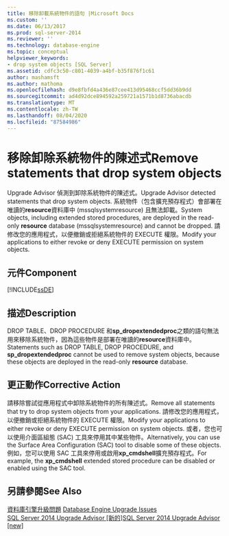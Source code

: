 ```yaml
---
title: 移除卸載系統物件的語句 |Microsoft Docs
ms.custom: ''
ms.date: 06/13/2017
ms.prod: sql-server-2014
ms.reviewer: ''
ms.technology: database-engine
ms.topic: conceptual
helpviewer_keywords:
- drop system objects [SQL Server]
ms.assetid: cdfc3c50-c801-4039-a4bf-b35f876f1c61
author: mashamsft
ms.author: mathoma
ms.openlocfilehash: d9e8fbfd4a436e87cee413d95468ccf5dd36b9dd
ms.sourcegitcommit: ad4d92dce894592a259721a1571b1d8736abacdb
ms.translationtype: MT
ms.contentlocale: zh-TW
ms.lasthandoff: 08/04/2020
ms.locfileid: "87584986"
---
```

# <a name="remove-statements-that-drop-system-objects"></a><span data-ttu-id="3f940-102">移除卸除系統物件的陳述式</span><span class="sxs-lookup"><span data-stu-id="3f940-102">Remove statements that drop system objects</span></span>
  <span data-ttu-id="3f940-103">Upgrade Advisor 偵測到卸除系統物件的陳述式。</span><span class="sxs-lookup"><span data-stu-id="3f940-103">Upgrade Advisor detected statements that drop system objects.</span></span> <span data-ttu-id="3f940-104">系統物件（包含擴充預存程式）會部署在唯讀的**resource**資料庫中 (mssqlsystemresource) 且無法卸載。</span><span class="sxs-lookup"><span data-stu-id="3f940-104">System objects, including extended stored procedures, are deployed in the read-only **resource** database (mssqlsystemresource) and cannot be dropped.</span></span> <span data-ttu-id="3f940-105">請修改您的應用程式，以便撤銷或拒絕系統物件的 EXECUTE 權限。</span><span class="sxs-lookup"><span data-stu-id="3f940-105">Modify your applications to either revoke or deny EXECUTE permission on system objects.</span></span>  
  
## <a name="component"></a><span data-ttu-id="3f940-106">元件</span><span class="sxs-lookup"><span data-stu-id="3f940-106">Component</span></span>  
 [!INCLUDE[ssDE](../../includes/ssde-md.md)]  
  
## <a name="description"></a><span data-ttu-id="3f940-107">描述</span><span class="sxs-lookup"><span data-stu-id="3f940-107">Description</span></span>  
 <span data-ttu-id="3f940-108">DROP TABLE、DROP PROCEDURE 和**sp_dropextendedproc**之類的語句無法用來移除系統物件，因為這些物件是部署在唯讀的**resource**資料庫中。</span><span class="sxs-lookup"><span data-stu-id="3f940-108">Statements such as DROP TABLE, DROP PROCEDURE, and **sp_dropextendedproc** cannot be used to remove system objects, because these objects are deployed in the read-only **resource** database.</span></span>  
  
## <a name="corrective-action"></a><span data-ttu-id="3f940-109">更正動作</span><span class="sxs-lookup"><span data-stu-id="3f940-109">Corrective Action</span></span>  
 <span data-ttu-id="3f940-110">請移除嘗試從應用程式中卸除系統物件的所有陳述式。</span><span class="sxs-lookup"><span data-stu-id="3f940-110">Remove all statements that try to drop system objects from your applications.</span></span> <span data-ttu-id="3f940-111">請修改您的應用程式，以便撤銷或拒絕系統物件的 EXECUTE 權限。</span><span class="sxs-lookup"><span data-stu-id="3f940-111">Modify your applications to either revoke or deny EXECUTE permission on system objects.</span></span> <span data-ttu-id="3f940-112">或者，您也可以使用介面區組態 (SAC) 工具來停用其中某些物件。</span><span class="sxs-lookup"><span data-stu-id="3f940-112">Alternatively, you can use the Surface Area Configuration (SAC) tool to disable some of these objects.</span></span> <span data-ttu-id="3f940-113">例如，您可以使用 SAC 工具來停用或啟用**xp_cmdshell**擴充預存程式。</span><span class="sxs-lookup"><span data-stu-id="3f940-113">For example, the **xp_cmdshell** extended stored procedure can be disabled or enabled using the SAC tool.</span></span>  
  
## <a name="see-also"></a><span data-ttu-id="3f940-114">另請參閱</span><span class="sxs-lookup"><span data-stu-id="3f940-114">See Also</span></span>  
 <span data-ttu-id="3f940-115">[資料庫引擎升級問題](../../../2014/sql-server/install/database-engine-upgrade-issues.md) </span><span class="sxs-lookup"><span data-stu-id="3f940-115">[Database Engine Upgrade Issues](../../../2014/sql-server/install/database-engine-upgrade-issues.md) </span></span>  
 [<span data-ttu-id="3f940-116">SQL Server 2014 Upgrade Advisor &#91;新的&#93;</span><span class="sxs-lookup"><span data-stu-id="3f940-116">SQL Server 2014 Upgrade Advisor &#91;new&#93;</span></span>](sql-server-2014-upgrade-advisor.md)  
  
  
